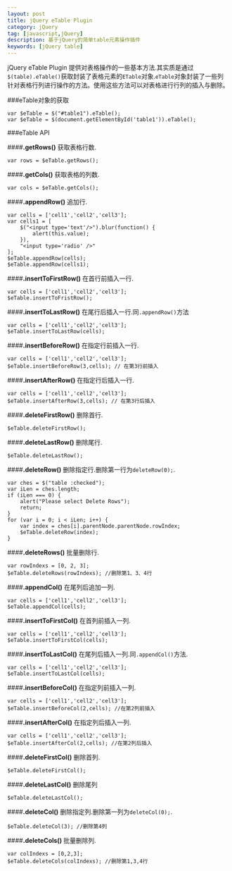 ```yaml
---
layout: post
title: jQuery eTable Plugin
category: jQuery
tag: [javascript,jQuery]
description: 基于jQuery的简单table元素操作插件
keywords: [jQuery table]
---
```



jQuery eTable Plugin 提供对表格操作的一些基本方法.其实质是通过`$(table).eTable()`获取封装了表格元素的`ETable`对象.`eTable`对象封装了一些列针对表格行列进行操作的方法。使用这些方法可以对表格进行行列的插入与删除。

###eTable对象的获取

    var $eTable = $("#table1").eTable();
    var $eTable = $(document.getElementById('table1')).eTable();
    
###eTable API

####**.getRows()** 获取表格行数.

    var rows = $eTable.getRows();
    
####**.getCols()** 获取表格的列数.

    var cols = $eTable.getCols();

####**.appendRow()** 追加行.

    var cells = ['cell1','cell2','cell3'];
    var cells1 = [
        $("<input type='text'/>").blur(function() {
            alert(this.value);
        }),
        "<input type='radio' />"
    ];
    $eTable.appendRow(cells);
    $eTable.appendRow(cells1);

####**.insertToFirstRow()** 在首行前插入一行.
    
    var cells = ['cell1','cell2','cell3'];
    $eTable.insertToFristRow();

####**.insertToLastRow()** 在尾行后插入一行.同`.appendRow()`方法

    var cells = ['cell1','cell2','cell3'];
    $eTable.insertToLastRow(cells);

####**.insertBeforeRow()** 在指定行前插入一行.
    
    var cells = ['cell1','cell2','cell3'];
    $eTable.insertBeforeRow(3,cells); // 在第3行前插入
    
####**.insertAfterRow()** 在指定行后插入一行.
    
    var cells = ['cell1','cell2','cell3'];
    $eTable.insertAfterRow(3,cells); // 在第3行后插入

####**.deleteFirstRow()** 删除首行.
    
    $eTable.deleteFirstRow();
    
####**.deleteLastRow()** 删除尾行.
    
    $eTable.deleteLastRow();

####**.deleteRow()** 删除指定行.删除第一行为`deleteRow(0);`.

    var ches = $("table :checked");
    var iLen = ches.length;
    if (iLen === 0) {
        alert("Please select Delete Rows");
        return;
    }
    for (var i = 0; i < iLen; i++) {
        var index = ches[i].parentNode.parentNode.rowIndex;
        $eTable.deleteRow(index);
    }

####**.deleteRows()** 批量删除行.

    var rowIndexs = [0, 2, 3];
    $eTable.deleteRows(rowIndexs); //删除第1、3、4行

####**.appendCol()** 在尾列后追加一列.
    
    var cells = ['cell1','cell2','cell3'];
    $eTable.appendCol(cells);

####**.insertToFirstCol()** 在首列前插入一列.

    var cells = ['cell1','cell2','cell3'];
    $eTable.insertToFirstCol(cells);  

####**.insertToLastCol()** 在尾列后插入一列.同`.appendCol()`方法.

    var cells = ['cell1','cell2','cell3'];
    $eTable.insertToLastCol(cells);    

####**.insertBeforeCol()** 在指定列前插入一列.

    var cells = ['cell1','cell2','cell3'];
    $eTable.insertBeforeCol(2,cells); //在第2列前插入
    
####**.insertAfterCol()** 在指定列后插入一列.

    var cells = ['cell1','cell2','cell3'];
    $eTable.insertAfterCol(2,cells); //在第2列后插入

####**.deleteFirstCol()** 删除首列.
    
    $eTable.deleteFirstCol();

####**.deleteLastCol()** 删除尾列
    
    $eTable.deleteLastCol();
    
####**.deleteCol()** 删除指定列.删除第一列为`deleteCol(0);`.
    
    $eTable.deleteCol(3); //删除第4列
    
####**.deleteCols()** 批量删除列.

    var colIndexs = [0,2,3];
    $eTable.deleteCols(colIndexs); //删除第1,3,4行
